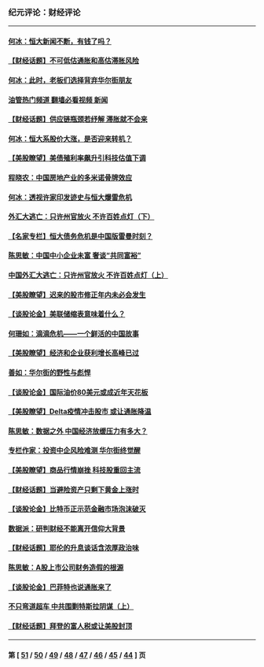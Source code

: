 ### 纪元评论：财经评论
---
#### [何冰：恒大新闻不断，有钱了吗？](../../pages/nsc1026/n13325002.md?10240330) 
#### [【财经话题】不可低估通胀和高估滞胀风险](../../pages/nsc1026/n13300505.md?10240330) 
#### [何冰：此时，老板们选择背弃华尔街朋友](../../pages/nsc1026/n13295291.md?10240330) 
#### [油管热门频道 翻墙必看视频 新闻](ok?10240330)
#### [【财经话题】供应链瓶颈若纾解 滞胀就不会来](../../pages/nsc1026/n13286759.md?10240330) 
#### [何冰：恒大系股价大涨，是否迎来转机？](../../pages/nsc1026/n13276822.md?10240330) 
#### [【美股瞭望】美债殖利率飙升引科技估值下调](../../pages/nsc1026/n13267775.md?10240330) 
#### [程晓农：中国房地产业的多米诺骨牌效应](../../pages/nsc1026/n13259673.md?10240330) 
#### [何冰：透视许家印发迹史与恒大爆雷危机](../../pages/nsc1026/n13253937.md?10240330) 
#### [外汇大逃亡：只许州官放火 不许百姓点灯（下）](../../pages/nsc1026/n13245748.md?10240330) 
#### [【名家专栏】恒大债务危机是中国版雷曼时刻？](../../pages/nsc1026/n13242613.md?10240330) 
#### [陈思敏：中国中小企业未富 奢谈“共同富裕”](../../pages/nsc1026/n13241213.md?10240330) 
#### [中国外汇大逃亡：只许州官放火 不许百姓点灯（上）](../../pages/nsc1026/n13228773.md?10240330) 
#### [【美股瞭望】迟来的股市修正年内未必会发生](../../pages/nsc1026/n13223100.md?10240330) 
#### [【谈股论金】美联储缩表意味着什么？](../../pages/nsc1026/n13174610.md?10240330) 
#### [何珊如：滴滴危机——一个鲜活的中国故事](../../pages/nsc1026/n13151962.md?10240330) 
#### [【美股瞭望】经济和企业获利增长高峰已过](../../pages/nsc1026/n13134466.md?10240330) 
#### [善如：华尔街的野性与彪悍](../../pages/nsc1026/n13112664.md?10240330) 
#### [【谈股论金】国际油价80美元或成近年天花板](../../pages/nsc1026/n13108524.md?10240330) 
#### [【美股瞭望】Delta疫情冲击股市 或让通胀降温](../../pages/nsc1026/n13100297.md?10240330) 
#### [陈思敏：数据之外 中国经济放缓压力有多大？](../../pages/nsc1026/n13085576.md?10240330) 
#### [专栏作家：投资中企风险难测 华尔街终觉醒](../../pages/nsc1026/n13079366.md?10240330) 
#### [【美股瞭望】商品行情崩挫 科技股重回主流](../../pages/nsc1026/n13029798.md?10240330) 
#### [【财经话题】当避险资产只剩下黄金上涨时](../../pages/nsc1026/n12975626.md?10240330) 
#### [【谈股论金】比特币正示范金融市场泡沫破灭](../../pages/nsc1026/n12961769.md?10240330) 
#### [数据派：研判财经不能离开信仰大背景](../../pages/nsc1026/n12932684.md?10240330) 
#### [【财经话题】耶伦的升息谈话含浓厚政治味](../../pages/nsc1026/n12927299.md?10240330) 
#### [陈思敏：A股上市公司财务造假的根源](../../pages/nsc1026/n11229323.md?10240330) 
#### [【谈股论金】巴菲特也说通胀来了](../../pages/nsc1026/n12922463.md?10240330) 
#### [不只弯道超车 中共围剿特斯拉阴谋（上）](../../pages/nsc1026/n12919595.md?10240330) 
#### [【财经话题】拜登的富人税或让美股封顶](../../pages/nsc1026/n12899125.md?10240330) 

---
#### 第 [ [51](./51.md?10240330) / [50](./50.md?10240330) / [49](./49.md?10240330) / [48](./48.md?10240330) / [47](./47.md?10240330) / [46](./46.md?10240330) / [45](./45.md?10240330) / [44](./44.md?10240330) ] 页

